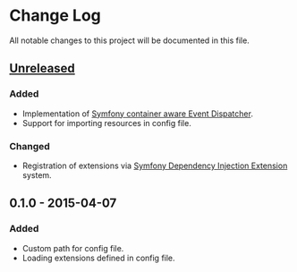 # Change Log
All notable changes to this project will be documented in this file.

## [Unreleased][unreleased]
### Added
- Implementation of [Symfony container aware Event Dispatcher](http://symfony.com/doc/current/components/event_dispatcher/container_aware_dispatcher.html).
- Support for importing resources in config file.

### Changed
- Registration of extensions via [Symfony Dependency Injection Extension](http://symfony.com/doc/current/components/dependency_injection/compilation.html) system.

## 0.1.0 - 2015-04-07
### Added
- Custom path for config file.
- Loading extensions defined in config file.

[unreleased]: https://github.com/phpzone/phpzone/compare/0.1.0...HEAD
